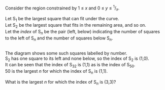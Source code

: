 <p>Consider the region constrained by 1 ≤ <var>x</var> and 0 ≤ <var>y</var> ≤ <sup>1</sup>/<sub><var>x</var></sub>.
</p><p>
Let S<sub>1</sub> be the largest square that can fit under the curve.<br />
Let S<sub>2</sub> be the largest square that fits in the remaining area, and so on. <br />
Let the <i>index</i> of S<sub><var>n</var></sub> be the pair (left, below) indicating the number of squares to the left of S<sub><var>n</var></sub> and the number of squares below S<sub><var>n</var></sub>.
</p>
<div class="center">
<img src="project/images/p247_hypersquares.gif" class="dark_img" alt="" /></div>
<p>
The diagram shows some such squares labelled by number. <br />
S<sub>2</sub> has one square to its left and none below, so the index of S<sub>2</sub> is (1,0).<br />
It can be seen that the index of S<sub>32</sub> is (1,1) as is the index of S<sub>50</sub>. <br />
50 is the largest <var>n</var> for which the index of S<sub><var>n</var></sub> is (1,1).
</p>
<p>
What is the largest <var>n</var> for which the index of S<sub><var>n</var></sub> is (3,3)?
</p>


